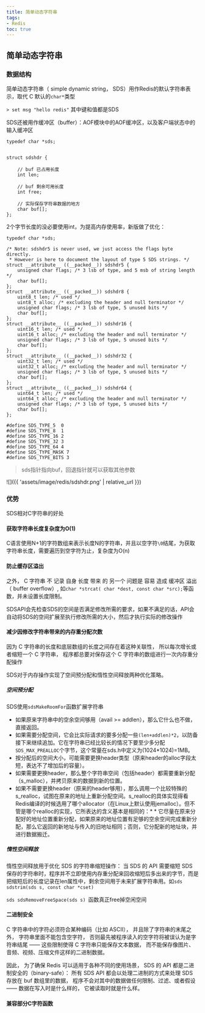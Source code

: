 ```yaml
---
title: 简单动态字符串
tags:
- Redis
toc: true
---
```


## 简单动态字符串

### 数据结构

简单动态字符串（ simple dynamic string， SDS）用作Redis的默认字符串表示，取代 C 默认的`char*`类型

`> set msg "hello redis"`
其中键和值都是SDS

SDS还被用作缓冲区（buffer）：AOF模块中的AOF缓冲区，以及客户端状态中的输入缓冲区

```
typedef char *sds;


struct sdshdr {

    // buf 已占用长度
    int len;

    // buf 剩余可用长度
    int free;

    // 实际保存字符串数据的地方
    char buf[];
};
```


2个字节长度的没必要使用int，为提高内存使用率，新版做了优化：
```
typedef char *sds;

/* Note: sdshdr5 is never used, we just access the flags byte directly.
 * However is here to document the layout of type 5 SDS strings. */
struct __attribute__ ((__packed__)) sdshdr5 {
    unsigned char flags; /* 3 lsb of type, and 5 msb of string length */
    char buf[];
};
struct __attribute__ ((__packed__)) sdshdr8 {
    uint8_t len; /* used */
    uint8_t alloc; /* excluding the header and null terminator */
    unsigned char flags; /* 3 lsb of type, 5 unused bits */
    char buf[];
};
struct __attribute__ ((__packed__)) sdshdr16 {
    uint16_t len; /* used */
    uint16_t alloc; /* excluding the header and null terminator */
    unsigned char flags; /* 3 lsb of type, 5 unused bits */
    char buf[];
};
struct __attribute__ ((__packed__)) sdshdr32 {
    uint32_t len; /* used */
    uint32_t alloc; /* excluding the header and null terminator */
    unsigned char flags; /* 3 lsb of type, 5 unused bits */
    char buf[];
};
struct __attribute__ ((__packed__)) sdshdr64 {
    uint64_t len; /* used */
    uint64_t alloc; /* excluding the header and null terminator */
    unsigned char flags; /* 3 lsb of type, 5 unused bits */
    char buf[];
};

#define SDS_TYPE_5  0
#define SDS_TYPE_8  1
#define SDS_TYPE_16 2
#define SDS_TYPE_32 3
#define SDS_TYPE_64 4
#define SDS_TYPE_MASK 7
#define SDS_TYPE_BITS 3
```

> sds指针指向buf，回退指针就可以获取其他参数


![]({{ 'assets/image/redis/sdshdr.png' | relative_url }})

### 优势
SDS相对C字符串的好处

#### 获取字符串长度复杂度为O(1)
C语言使用N+1的字符数组来表示长度N的字符串，并且以空字符`\0`结尾，为获取字符串长度，需要遍历到空字符为止，复杂度为O(n)

#### 防止缓存区溢出
之外， C 字符串 不 记录 自身 长度 带来 的 另一个 问题是 容易 造成 缓冲区 溢出（ buffer overflow）, 如`char *strcat( char *dest, const char *src);`等函数，并未设置长度限制。

SDSAPI会先检查SDS的空间是否满足修改所需的要求，如果不满足的话，API会自动将SDS的空间扩展至执行修改所需的大小，然后才执行实际的修改操作

#### 减少因修改字符串带来的内存重分配次数
因为 C 字符串的长度和底层数组的长度之间存在着这种关联性， 所以每次增长或者缩短一个 C 字符串， 程序都总要对保存这个 C 字符串的数组进行一次内存重分配操作

SDS对于内存操作实现了空间预分配和惰性空间释放两种优化策略。

##### 空间预分配

SDS使用`sdsMakeRoomFor`函数扩展字符串

* 如果原来字符串中的空余空间够用（avail >= addlen），那么它什么也不做，直接返回。
* 如果需要分配空间，它会比实际请求的要多分配一些`(len+addlen)*2`，以防备接下来继续追加。它在字符串已经比较长的情况下要至少多分配`SDS_MAX_PREALLOC`个字节，这个常量在sds.h中定义为(1024*1024)=1MB。
* 按分配后的空间大小，可能需要更换header类型（原来header的alloc字段太短，表达不了增加后的容量）。
* 如果需要更换header，那么整个字符串空间（包括header）都需要重新分配（s_malloc），并拷贝原来的数据到新的位置。
* 如果不需要更换header（原来的header够用），那么调用一个比较特殊的s_realloc，试图在原来的地址上重新分配空间。s_realloc的具体实现得看Redis编译的时候选用了哪个allocator（在Linux上默认使用jemalloc）。但不管是哪个realloc的实现，它所表达的含义基本是相同的：* * 它尽量在原来分配好的地址位置重新分配，如果原来的地址位置有足够的空余空间完成重新分配，那么它返回的新地址与传入的旧地址相同；否则，它分配新的地址块，并进行数据搬迁。

##### 惰性空间释放
惰性空间释放用于优化 SDS 的字符串缩短操作： 当 SDS 的 API 需要缩短 SDS 保存的字符串时，程序并不立即使用内存重分配来回收缩短后多出来的字节，而是把缩短后的长度记录在len属性中，剩余空间用于未来扩展字符串用。如`sds sdstrim(sds s, const char *cset)`

`sds sdsRemoveFreeSpace(sds s) `函数真正free掉空闲空间

#### 二进制安全

C 字符串中的字符必须符合某种编码（比如 ASCII）， 并且除了字符串的末尾之外， 字符串里面不能包含空字符， 否则最先被程序读入的空字符将被误认为是字符串结尾 —— 这些限制使得 C 字符串只能保存文本数据， 而不能保存像图片、音频、视频、压缩文件这样的二进制数据。

因此， 为了确保 Redis 可以适用于各种不同的使用场景， SDS 的 API 都是二进制安全的（binary-safe）： 所有 SDS API 都会以处理二进制的方式来处理 SDS 存放在 buf 数组里的数据， 程序不会对其中的数据做任何限制、过滤、或者假设 —— 数据在写入时是什么样的， 它被读取时就是什么样。

#### 兼容部分C字符函数
